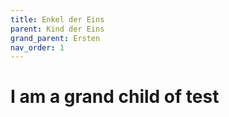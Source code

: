 ```yaml
---
title: Enkel der Eins
parent: Kind der Eins
grand_parent: Ersten
nav_order: 1
---
```


# I am a grand child of test
